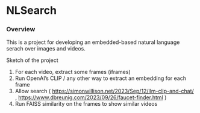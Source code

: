# NLSearch

### Overview
This is a project for developing an embedded-based natural language serach over images and videos.


Sketch of the project
1. For each video, extract some frames (iframes)
2. Run OpenAI’s CLIP / any other way to extract an embedding for each frame
3. Allow search ( https://simonwillison.net/2023/Sep/12/llm-clip-and-chat/ , https://www.dbreunig.com/2023/09/26/faucet-finder.html )
4. Run FAISS similarity on the frames to show similar videos
